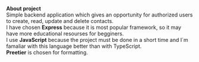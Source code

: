<strong>About project</strong> 
<br/> Simple backend application which gives an opportunity for authorized users to create, read, update and delete contacts.<br/>
I have chosen <strong>Express</strong> because it is most popular framework, so it may have more educational resourses for begginers.<br/> 
I use <strong>JavaScript</strong> because the project must be done in а short time and I`m famaliar with this language better than with TypeScript.
<br/> <strong> Preetier</strong> is chosen for formatting.<br/>
